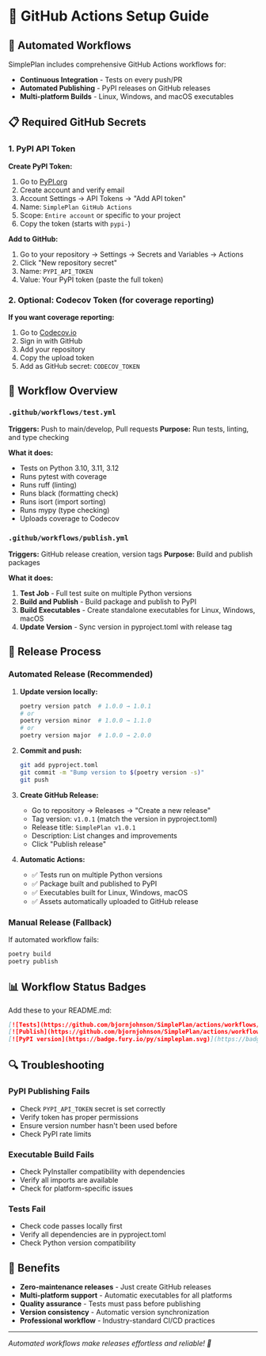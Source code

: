 # 🔧 GitHub Actions Setup Guide

## 🚀 **Automated Workflows**

SimplePlan includes comprehensive GitHub Actions workflows for:

- **Continuous Integration** - Tests on every push/PR
- **Automated Publishing** - PyPI releases on GitHub releases
- **Multi-platform Builds** - Linux, Windows, and macOS executables

## 📋 **Required GitHub Secrets**

### **1. PyPI API Token**

**Create PyPI Token:**
1. Go to [PyPI.org](https://pypi.org/account/register/)
2. Create account and verify email
3. Account Settings → API Tokens → "Add API token"
4. Name: `SimplePlan GitHub Actions`
5. Scope: `Entire account` or specific to your project
6. Copy the token (starts with `pypi-`)

**Add to GitHub:**
1. Go to your repository → Settings → Secrets and Variables → Actions
2. Click "New repository secret"
3. Name: `PYPI_API_TOKEN`
4. Value: Your PyPI token (paste the full token)

### **2. Optional: Codecov Token (for coverage reporting)**

**If you want coverage reporting:**
1. Go to [Codecov.io](https://codecov.io)
2. Sign in with GitHub
3. Add your repository
4. Copy the upload token
5. Add as GitHub secret: `CODECOV_TOKEN`

## 🔄 **Workflow Overview**

### **`.github/workflows/test.yml`**
**Triggers:** Push to main/develop, Pull requests
**Purpose:** Run tests, linting, and type checking

**What it does:**
- Tests on Python 3.10, 3.11, 3.12
- Runs pytest with coverage
- Runs ruff (linting)
- Runs black (formatting check)
- Runs isort (import sorting)
- Runs mypy (type checking)
- Uploads coverage to Codecov

### **`.github/workflows/publish.yml`**
**Triggers:** GitHub release creation, version tags
**Purpose:** Build and publish packages

**What it does:**
1. **Test Job** - Full test suite on multiple Python versions
2. **Build and Publish** - Build package and publish to PyPI
3. **Build Executables** - Create standalone executables for Linux, Windows, macOS
4. **Update Version** - Sync version in pyproject.toml with release tag

## 🎯 **Release Process**

### **Automated Release (Recommended)**

1. **Update version locally:**
   ```bash
   poetry version patch  # 1.0.0 → 1.0.1
   # or
   poetry version minor  # 1.0.0 → 1.1.0
   # or
   poetry version major  # 1.0.0 → 2.0.0
   ```

2. **Commit and push:**
   ```bash
   git add pyproject.toml
   git commit -m "Bump version to $(poetry version -s)"
   git push
   ```

3. **Create GitHub Release:**
   - Go to repository → Releases → "Create a new release"
   - Tag version: `v1.0.1` (match the version in pyproject.toml)
   - Release title: `SimplePlan v1.0.1`
   - Description: List changes and improvements
   - Click "Publish release"

4. **Automatic Actions:**
   - ✅ Tests run on multiple Python versions
   - ✅ Package built and published to PyPI
   - ✅ Executables built for Linux, Windows, macOS
   - ✅ Assets automatically uploaded to GitHub release

### **Manual Release (Fallback)**

If automated workflow fails:
```bash
poetry build
poetry publish
```

## 📊 **Workflow Status Badges**

Add these to your README.md:

```markdown
[![Tests](https://github.com/bjornjohnson/SimplePlan/actions/workflows/test.yml/badge.svg)](https://github.com/bjornjohnson/SimplePlan/actions/workflows/test.yml)
[![Publish](https://github.com/bjornjohnson/SimplePlan/actions/workflows/publish.yml/badge.svg)](https://github.com/bjornjohnson/SimplePlan/actions/workflows/publish.yml)
[![PyPI version](https://badge.fury.io/py/simpleplan.svg)](https://badge.fury.io/py/simpleplan)
```

## 🔍 **Troubleshooting**

### **PyPI Publishing Fails**
- Check `PYPI_API_TOKEN` secret is set correctly
- Verify token has proper permissions
- Ensure version number hasn't been used before
- Check PyPI rate limits

### **Executable Build Fails**
- Check PyInstaller compatibility with dependencies
- Verify all imports are available
- Check for platform-specific issues

### **Tests Fail**
- Check code passes locally first
- Verify all dependencies are in pyproject.toml
- Check Python version compatibility

## 🎉 **Benefits**

- **Zero-maintenance releases** - Just create GitHub releases
- **Multi-platform support** - Automatic executables for all platforms
- **Quality assurance** - Tests must pass before publishing
- **Version consistency** - Automatic version synchronization
- **Professional workflow** - Industry-standard CI/CD practices

---

*Automated workflows make releases effortless and reliable! 🚀*

